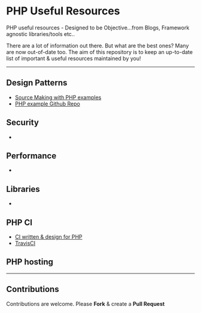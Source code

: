 # PHP Useful Resources

PHP useful resources - Designed to be Objective...from Blogs, Framework agnostic libraries/tools etc..

There are a lot of information out there. But what are the best ones? Many are now out-of-date too. The aim of this repository is to keep an up-to-date list of important & useful resources maintained by you!

---

## Design Patterns

* [Source Making with PHP examples](http://sourcemaking.com/design_patterns)
* [PHP example Github Repo](https://github.com/domnikl/DesignPatternsPHP)

## Security

* 

## Performance

* 

## Libraries

* 

## PHP CI

* [CI written & design for PHP](https://www.phptesting.org)
* [TravisCI](http://docs.travis-ci.com/user/languages/php/)

## PHP hosting

---

## Contributions

Contributions are welcome. Please **Fork** & create a **Pull Request**
